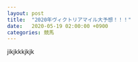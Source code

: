 ```yaml
---
layout: post
title:  "2020年ヴィクトリアマイル大予想！！！"
date:   2020-05-19 02:00:00 +0900
categories: 競馬
---
```

jikjkkkjkjk
